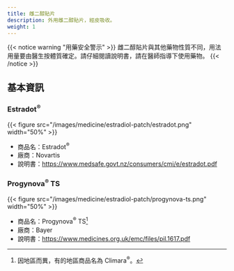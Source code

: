 ```yaml
---
title: 雌二醇貼片
description: 外用雌二醇貼片，經皮吸收。
weight: 1
---
```


{{< notice warning "用藥安全警示" >}}
雌二醇貼片與其他藥物性質不同，用法用量要由醫生按體質確定。請仔細閱讀說明書，請在醫師指導下使用藥物。
{{< /notice >}}

## 基本資訊

### Estradot<sup>&reg;</sup>

{{< figure src="/images/medicine/estradiol-patch/estradot.png" width="50%" >}}

- 商品名：Estradot<sup>&reg;</sup>
- 廠商：Novartis
- 說明書：<https://www.medsafe.govt.nz/consumers/cmi/e/estradot.pdf>

### Progynova<sup>&reg;</sup> TS

{{< figure src="/images/medicine/estradiol-patch/progynova-ts.png" width="50%" >}}

- 商品名：Progynova<sup>&reg;</sup> TS[^1]
- 廠商：Bayer
- 說明書：<https://www.medicines.org.uk/emc/files/pil.1617.pdf>

[^1]: 因地區而異，有的地區商品名為 Climara<sup>&reg;</sup>。
